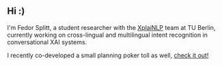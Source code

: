 ## Hi :)

I'm Fedor Splitt, a student researcher with the [XplaiNLP](https://xplainlp.github.io/) team at TU Berlin,
currently working on cross-lingual and multilingual intent recognition in conversational XAI systems.

I recently co-developed a small planning poker toll as well, [check it out!](https://planningpoker.fun)


<!--
**fledor/fledor** is a ✨ _special_ ✨ repository because its `README.md` (this file) appears on your GitHub profile.

Here are some ideas to get you started:

- 🔭 I’m currently working on ...
- 🌱 I’m currently learning ...
- 👯 I’m looking to collaborate on ...
- 🤔 I’m looking for help with ...
- 💬 Ask me about ...
- 📫 How to reach me: ...
- 😄 Pronouns: ...
- ⚡ Fun fact: ...
-->
